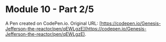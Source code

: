 # Module 10 - Part 2/5

A Pen created on CodePen.io. Original URL: [https://codepen.io/Genesis-Jefferson-the-reactor/pen/qEWLgzE](https://codepen.io/Genesis-Jefferson-the-reactor/pen/qEWLgzE).

